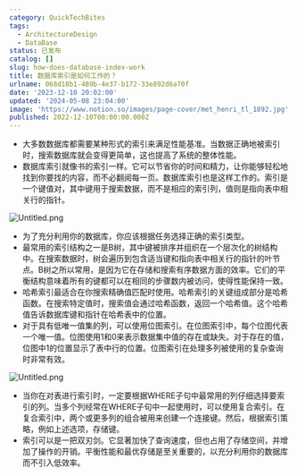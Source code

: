 ```yaml
---
category: QuickTechBites
tags:
  - ArchitectureDesign
  - DataBase
status: 已发布
catalog: []
slug: how-does-database-index-work
title: 数据库索引是如何工作的？
urlname: 068d18b1-489b-4e37-b172-33e892d6a70f
date: '2023-12-10 20:02:00'
updated: '2024-05-08 23:04:00'
image: 'https://www.notion.so/images/page-cover/met_henri_tl_1892.jpg'
published: 2022-12-10T08:00:00.000Z
---
```

- 大多数数据库都需要某种形式的索引来满足性能基准。当数据正确地被索引时，搜索数据库就会变得更简单，这也提高了系统的整体性能。
- 数据库索引就像书的索引一样。它可以节省你的时间和精力，让你能够轻松地找到你要找的内容，而不必翻阅每一页。数据库索引也是这样工作的。索引是一个键值对，其中键用于搜索数据，而不是相应的索引列，值则是指向表中相关行的指针。

![Untitled.png](https://prod-files-secure.s3.us-west-2.amazonaws.com/5d24fe63-e567-4804-86f9-9fdc62e13082/3e87f042-644d-48ab-9a58-227f3d930d71/Untitled.png?X-Amz-Algorithm=AWS4-HMAC-SHA256&X-Amz-Content-Sha256=UNSIGNED-PAYLOAD&X-Amz-Credential=ASIAZI2LB4665OTWDMS7%2F20250222%2Fus-west-2%2Fs3%2Faws4_request&X-Amz-Date=20250222T213302Z&X-Amz-Expires=3600&X-Amz-Security-Token=IQoJb3JpZ2luX2VjEMr%2F%2F%2F%2F%2F%2F%2F%2F%2F%2FwEaCXVzLXdlc3QtMiJIMEYCIQCFN1ZVvQ85s0wUU1ftup%2BrRyETctFmIBw9M1%2FTFbkjLgIhAM7RmhNRwkqe3sPv4F6T6Fo6pmT1FnCQUwlDP5goAtqNKogECPP%2F%2F%2F%2F%2F%2F%2F%2F%2F%2FwEQABoMNjM3NDIzMTgzODA1IgzZdcba8u3NiIdDvnYq3AOL4MR5LwJBXM4xdueu%2F30%2Fz9mdH4tC9XgWMEocXULiE0i5Fgz0XhlFGFkqdIy3SI%2FYMgJxnk52eiFqNPU8zbH1625nGZnHhaXyNsZJbK6jDyKVtpo%2B1WgAOStNUieilgUihac0FgnfUM%2Fxu%2FrYnp8DfQsdt%2BRJRWnGcPUBs6IGLNResfiqyULx4jCzcb58ddFhUvaWKlQT26FeLAU8hTOZNEHGMj8C1UC38QNq0kqmNogf3moZqcu3Sf0XBQgeEwDbwqhclbNezNObHI14j9llw9Lvfb3Q5LcqjGRS5arH8Q6ShJejgRWfiwp28LCHMctPxwciwNOCYiSVqAXCgQhIr%2Fli4s%2BftgrsDJdsLdbnpqHkqrRnT27GWpTnc0dJzUd2LUZT3q9nAgYw8OyjNhZIUisXEVe0CRL5CdqkRcKJ3VpaLehODEwbeFUbnHM6iaNL%2FqguXLKS%2BcSEBsAe1P4yntEJ1ZlBCAU%2Bczp%2BQoCXoOpVwDkyIstb%2BPfFll6ErTtmJuWWw8CZJeH6GWGTqDjkM4VrqrM97M03p42HOr6VxbzO%2BoTjQwSs6GwkGg56LtqHA1oBvq1YP3an1Qt8ii8ac%2FT3sW9Z0o%2FHOfOWGaDOXcmaXH1xlNo77iz8%2BDCUkOi9BjqkAVyNz%2FYHsCSEpoNXoVWMp4tV%2BenwQESDR6iJtXy9n7llSA%2Fj26mDuTCQQtwOmWV%2BVyJU9Of558iKlmh86kwZJ5ZtfDN9NJXJUQmkm3cQBPT%2Bt0goksdKj2KOMSjp4ergkGVuNlQPl%2FuzNx%2BmDvT%2FgwbzN%2F30PfIIyT34TjTo%2FFK9%2BFNweY5iX7sD%2FTBUc2UQaDNY6XI5kQIt0BYPfF4H6E47dDJk&X-Amz-Signature=7be98b1066b669a7d7a8b36e14858692d514d2ef4b08a88fc096778b951c5b53&X-Amz-SignedHeaders=host&x-id=GetObject)

- 为了充分利用你的数据库，你应该根据任务选择正确的索引类型。
- 最常用的索引结构之一是B树，其中键被排序并组织在一个层次化的树结构中。在搜索数据时，树会遍历到包含适当键和指向表中相关行的指针的叶节点。B树之所以常用，是因为它在存储和搜索有序数据方面的效率。它们的平衡结构意味着所有的键都可以在相同的步骤数内被访问，使得性能保持一致。
- 哈希索引最适合在你搜索精确值匹配时使用。哈希索引的关键组成部分是哈希函数。在搜索特定值时，搜索值会通过哈希函数，返回一个哈希值。这个哈希值告诉数据库键和指针在哈希表中的位置。
- 对于具有低唯一值集的列，可以使用位图索引。在位图索引中，每个位图代表一个唯一值。位图使用1和0来表示数据集中值的存在或缺失。对于存在的值，位图中1的位置显示了表中行的位置。位图索引在处理多列被使用的复杂查询时非常有效。

![Untitled.png](https://prod-files-secure.s3.us-west-2.amazonaws.com/5d24fe63-e567-4804-86f9-9fdc62e13082/25e88b4a-737d-484e-85cc-b7fe2444aa3c/Untitled.png?X-Amz-Algorithm=AWS4-HMAC-SHA256&X-Amz-Content-Sha256=UNSIGNED-PAYLOAD&X-Amz-Credential=ASIAZI2LB4665OTWDMS7%2F20250222%2Fus-west-2%2Fs3%2Faws4_request&X-Amz-Date=20250222T213302Z&X-Amz-Expires=3600&X-Amz-Security-Token=IQoJb3JpZ2luX2VjEMr%2F%2F%2F%2F%2F%2F%2F%2F%2F%2FwEaCXVzLXdlc3QtMiJIMEYCIQCFN1ZVvQ85s0wUU1ftup%2BrRyETctFmIBw9M1%2FTFbkjLgIhAM7RmhNRwkqe3sPv4F6T6Fo6pmT1FnCQUwlDP5goAtqNKogECPP%2F%2F%2F%2F%2F%2F%2F%2F%2F%2FwEQABoMNjM3NDIzMTgzODA1IgzZdcba8u3NiIdDvnYq3AOL4MR5LwJBXM4xdueu%2F30%2Fz9mdH4tC9XgWMEocXULiE0i5Fgz0XhlFGFkqdIy3SI%2FYMgJxnk52eiFqNPU8zbH1625nGZnHhaXyNsZJbK6jDyKVtpo%2B1WgAOStNUieilgUihac0FgnfUM%2Fxu%2FrYnp8DfQsdt%2BRJRWnGcPUBs6IGLNResfiqyULx4jCzcb58ddFhUvaWKlQT26FeLAU8hTOZNEHGMj8C1UC38QNq0kqmNogf3moZqcu3Sf0XBQgeEwDbwqhclbNezNObHI14j9llw9Lvfb3Q5LcqjGRS5arH8Q6ShJejgRWfiwp28LCHMctPxwciwNOCYiSVqAXCgQhIr%2Fli4s%2BftgrsDJdsLdbnpqHkqrRnT27GWpTnc0dJzUd2LUZT3q9nAgYw8OyjNhZIUisXEVe0CRL5CdqkRcKJ3VpaLehODEwbeFUbnHM6iaNL%2FqguXLKS%2BcSEBsAe1P4yntEJ1ZlBCAU%2Bczp%2BQoCXoOpVwDkyIstb%2BPfFll6ErTtmJuWWw8CZJeH6GWGTqDjkM4VrqrM97M03p42HOr6VxbzO%2BoTjQwSs6GwkGg56LtqHA1oBvq1YP3an1Qt8ii8ac%2FT3sW9Z0o%2FHOfOWGaDOXcmaXH1xlNo77iz8%2BDCUkOi9BjqkAVyNz%2FYHsCSEpoNXoVWMp4tV%2BenwQESDR6iJtXy9n7llSA%2Fj26mDuTCQQtwOmWV%2BVyJU9Of558iKlmh86kwZJ5ZtfDN9NJXJUQmkm3cQBPT%2Bt0goksdKj2KOMSjp4ergkGVuNlQPl%2FuzNx%2BmDvT%2FgwbzN%2F30PfIIyT34TjTo%2FFK9%2BFNweY5iX7sD%2FTBUc2UQaDNY6XI5kQIt0BYPfF4H6E47dDJk&X-Amz-Signature=d10f783ed1d0c4f86c12848611c6e1fd20b3c58320102a77ba70daf6008a7d28&X-Amz-SignedHeaders=host&x-id=GetObject)

- 当你在对表进行索引时，一定要根据WHERE子句中最常用的列仔细选择要索引的列。当多个列经常在WHERE子句中一起使用时，可以使用复合索引。在复合索引中，两个或更多列的组合被用来创建一个连接键。然后，根据索引策略，例如上述选项，存储键。
- 索引可以是一把双刃剑。它显著加快了查询速度，但也占用了存储空间，并增加了操作的开销。平衡性能和最优存储是至关重要的，以充分利用你的数据库而不引入低效率。
